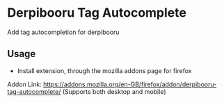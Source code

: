 # Derpibooru Tag Autocomplete
Add tag autocompletion for derpibooru

## Usage
- Install extension, through the mozilla addons page for firefox

Addon Link: https://addons.mozilla.org/en-GB/firefox/addon/derpibooru-tag-autocomplete/ (Supports both desktop and mobile)
